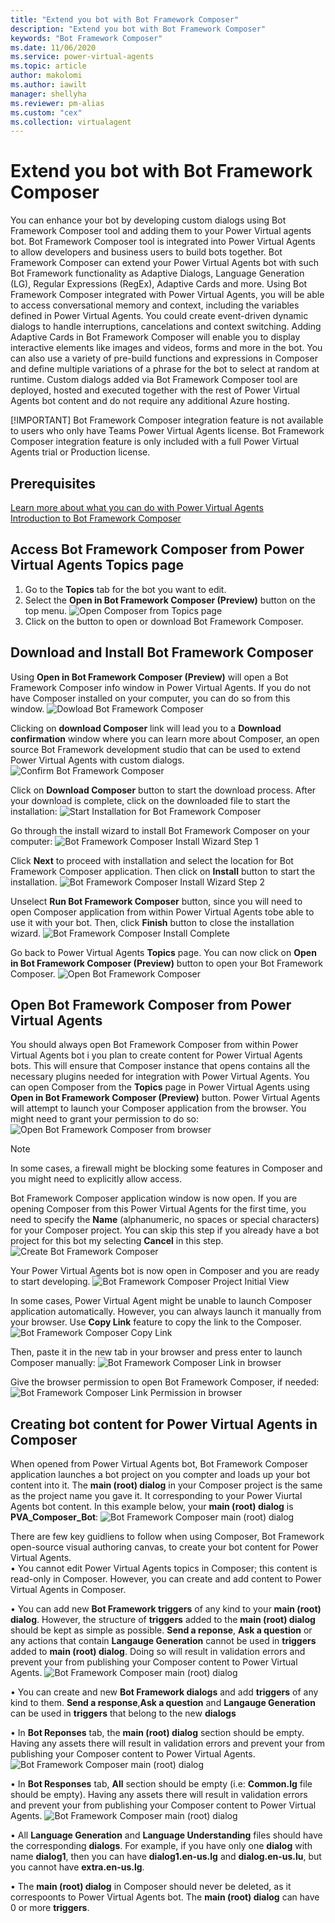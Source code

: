 ```yaml
---
title: "Extend you bot with Bot Framework Composer"
description: "Extend you bot with Bot Framework Composer"
keywords: "Bot Framework Composer"
ms.date: 11/06/2020
ms.service: power-virtual-agents
ms.topic: article
author: makolomi
ms.author: iawilt
manager: shellyha
ms.reviewer: pm-alias
ms.custom: "cex"
ms.collection: virtualagent
---
```


# Extend you bot with Bot Framework Composer
You can enhance your bot by developing custom dialogs using Bot Framework Composer tool and adding them to your Power Virtual agents bot.  Bot Framework Composer tool is integrated into Power Virtual Agents to allow developers and business users to build bots together.
Bot Framework Composer can extend your Power Virtual Agents bot with such Bot Framework functionality as Adaptive Dialogs, Language Generation (LG), Regular Expressions (RegEx), Adaptive Cards and more. 
Using Bot Framework Composer integrated with Power Virtual Agents, you will be able to access conversational memory and context, including the variables defined in Power Virtual Agents. You could create event-driven dynamic dialogs to handle interruptions, cancelations and context switching. Adding Adaptive Cards in Bot Framework Composer will enable you to display interactive elements like images and videos, forms and more in the bot. 
You can also use a variety of pre-build functions and expressions in Composer and define multiple variations of a phrase for the bot to select at random at runtime.
Custom dialogs added via Bot Framework Composer tool are deployed, hosted and executed together with the rest of Power Virtual Agents bot content and do not require any additional Azure hosting.

[!IMPORTANT]
Bot Framework Composer integration feature is not available to users who only have Teams Power Virtual Agents license. Bot Framework Composer integration feature is only included with a full Power Virtual Agents trial or Production license. 


## Prerequisites
[Learn more about what you can do with Power Virtual Agents](fundamentals-what-is-power-virtual-agents.md)<br>
[Introduction to Bot Framework Composer](https://docs.microsoft.com/en-us/composer/introduction)

## Access Bot Framework Composer from Power Virtual Agents Topics page
1.	Go to the **Topics** tab for the bot you want to edit.
2.	Select the **Open in Bot Framework Composer (Preview)** button on the top menu.
![Open Composer from Topics page](media/Composer_OpeninBotFrameworkComposerButton_tooltip.png)
3.  Click on the button to open or download Bot Framework Composer.

## Download and Install Bot Framework Composer 
Using **Open in Bot Framework Composer (Preview)** will open a Bot Framework Composer info window in Power Virtual Agents. If you do not have Composer installed on your computer, you can do so from this window.
![Dowload Bot Framework Composer](media/OpenDownloadWiComposer_ndow.png)

Clicking on **download Composer** link will lead you to a **Download confirmation** window where you can learn more about Composer, an open source Bot Framework development studio that can be used to extend Power Virtual Agents with custom dialogs.
![Confirm Bot Framework Composer](media/Composer_DownloadConfirmWindow.png)

Click on **Download Composer** button to start the download process. After your download is complete, click on the downloaded file to start the installation:
![Start Installation for Bot Framework Composer](media/Composer_StartInstallComposer.png)

Go through the install wizard to install Bot Framework Composer on your computer:
![Bot Framework Composer Install Wizard Step 1](media/Composer_InstallWizardStep1.png)

Click **Next** to proceed with installation and select the location for Bot Framework Composer application. Then click on **Install** button to start the installation.
![Bot Framework Composer Install Wizard Step 2](media/Composer_InstallWizardStep2.png)

Unselect **Run Bot Framework Composer** button, since you will need to open Composer application from within Power Virtual Agents tobe able to use it with your bot. Then, click **Finish** button to close the installation wizard.
![Bot Framework Composer Install Complete](media/Composer_InstallWizardFinish.png)

Go back to Power Virtual Agents **Topics** page. You can now click on **Open in Bot Framework Composer (Preview)** button to open your Bot Framework Composer. 
![Open Bot Framework Composer](media/Composer_AfterDownload.png)


## Open Bot Framework Composer from Power Virtual Agents
You should always open Bot Framework Composer from within Power Virtual Agents bot i you plan to create content for Power Virtual Agents bots. This will ensure that Composer instance that opens contains all the necessary plugins needed for integration with Power Virtual Agents. 
You can open Composer from the **Topics** page in Power Virtual Agents using **Open in Bot Framework Composer (Preview)** button. Power Virtual Agents will attempt to launch your Composer application from the browser. You might need to grant your permission to do so:
![Open Bot Framework Composer from browser](media/Composer_ConfirmAllowOpen.png)

>[!NOTE]
> In some cases, a firewall might be blocking some features in Composer and you might need to explicitly allow access.

Bot Framework Composer application window is now open. If you are opening Composer from this Power Virtual Agents for the first time, you need to specify the **Name** (alphanumeric, no spaces or special characters) for your Composer project.  You can skip this step if you already have a bot project for this bot my selecting **Cancel** in this step.
![Create Bot Framework Composer](media/ComposerUI_CreateProject.png)

Your Power Virtual Agents bot is now open in Composer and you are ready to start developing.
![Bot Framework Composer Project Initial View](media/ComposerUI_Open_initialView.png)

In some cases, Power Virtual Agent might be unable to launch Composer application automatically. However, you can always launch it manually from your browser.
Use **Copy Link** feature to copy the link to the Composer.
![Bot Framework Composer Copy Link](media/ComposerUI_CopyLinkComposer.png)

Then, paste it in the new tab in your browser and press enter to launch Composer manually:
![Bot Framework Composer Link in browser](media/ComposerUI_CopyLinkComposer_1.png)

Give the browser permission to open Bot Framework Composer, if needed:
![Bot Framework Composer Link Permission in browser](media/ComposerUI_CopyLinkComposer_2.png)

## Creating bot content for Power Virtual Agents in Composer
When opened from Power Virtual Agents bot, Bot Framework Composer application launches a bot project on you compter and loads up your bot content into it.
The **main (root) dialog** in your Composer project is the same as the project name you gave it. It corresponding to your Power Viurtal Agents bot content. In this example below, your **main (root) dialog** is **PVA_Composer_Bot**: 
![Bot Framework Composer main (root) dialog](media/Composer_Guidelines/Gd_mainDialog_initial.png)

There are few key guidliens to follow when using Composer, Bot Framework open-source visual authoring canvas, to create your bot content for Power Virtual Agents. <br>
•	You cannot edit Power Virtual Agents topics in Composer; this content is read-only in Composer. However, you can create and add content to Power Virtual Agents in Composer.

•	You can add new **Bot Framework triggers** of any kind to your **main (root) dialog**. However, the structure of **triggers** added to the **main (root) dialog** should be kept as simple as possible. **Send a reponse**, **Ask a question** or any actions that contain **Langauge Generation** cannot be used in **triggers** added to **main (root) dialog**. Doing so will result in validation errors and prevent your from publishing your Composer content to Power Virtual Agents.
![Bot Framework Composer main (root) dialog](media/Composer_Guidelines/Gd_mainDialog_trigger.png)

•	You can create and new **Bot Framework dialogs** and add **triggers** of any kind to them. **Send a response**,**Ask a question** and **Langauge Generation** can be used in **triggers** that belong to the new **dialogs**

•	In **Bot Reponses** tab, the **main (root) dialog** section should be empty. Having any assets there will result in validation errors and prevent your from publishing your Composer content to Power Virtual Agents.
![Bot Framework Composer main (root) dialog](media/Composer_Guidelines/Gd_BotReponses_main.png)

•	In **Bot Responses** tab, **All** section should be empty (i.e: **Common.lg** file should be empty). Having any assets there will result in validation errors and prevent your from publishing your Composer content to Power Virtual Agents.
![Bot Framework Composer main (root) dialog](media/Composer_Guidelines/Gd_BotReponses_all.png)

•	All **Language Generation** and **Language Understanding** files should have the corresponding **dialogs**. For example, if you have only one **dialog** with name **dialog1**, then you can have **dialog1.en-us.lg** and **dialog.en-us.lu**, but you cannot have **extra.en-us.lg**.

•	The **main (root) dialog** in Composer should never be deleted, as it correspoonts to Power Virtual Agents bot. The **main (root) dialog** can have 0 or more **triggers**.
